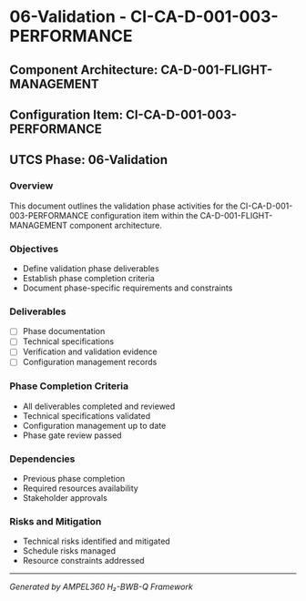 # 06-Validation - CI-CA-D-001-003-PERFORMANCE

## Component Architecture: CA-D-001-FLIGHT-MANAGEMENT
## Configuration Item: CI-CA-D-001-003-PERFORMANCE
## UTCS Phase: 06-Validation

### Overview
This document outlines the validation phase activities for the CI-CA-D-001-003-PERFORMANCE configuration item within the CA-D-001-FLIGHT-MANAGEMENT component architecture.

### Objectives
- Define validation phase deliverables
- Establish phase completion criteria
- Document phase-specific requirements and constraints

### Deliverables
- [ ] Phase documentation
- [ ] Technical specifications
- [ ] Verification and validation evidence
- [ ] Configuration management records

### Phase Completion Criteria
- All deliverables completed and reviewed
- Technical specifications validated
- Configuration management up to date
- Phase gate review passed

### Dependencies
- Previous phase completion
- Required resources availability
- Stakeholder approvals

### Risks and Mitigation
- Technical risks identified and mitigated
- Schedule risks managed
- Resource constraints addressed

---
*Generated by AMPEL360 H₂-BWB-Q Framework*
